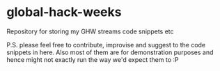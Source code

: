 # global-hack-weeks
Repository for storing my GHW streams code snippets etc

P.S. please feel free to contribute, improvise and suggest to the code snippets in here. Also most of them are for demonstration purposes and hence might not exactly run the way we'd expect them to :P

